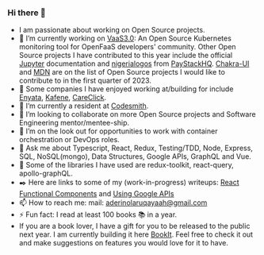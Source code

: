 ### Hi there 👋

- I am passionate about working on Open Source projects.
- 🔭 I’m currently working on [VaaS3.0](https://github.com/oslabs-beta/VaaS): An Open Source Kubernetes monitoring tool for OpenFaaS developers' community. Other Open Source projects I have contributed to this year include the official [Jupyter](https://github.com/jupyterhub/jupyterhub) documentation and [nigerialogos](https://github.com/PaystackHQ/nigerialogos) from [PayStackHQ](https://github.com/PaystackHQ). [Chakra-UI](https://github.com/chakra-ui/chakra-ui) and [MDN](https://github.com/mdn) are on the list of Open Source projects I would like to contribute to in the first quarter of 2023.
- :office: Some companies I have enjoyed working at/building for include [Enyata](https://www.enyata.com/), [Kafene](https://www.linkedin.com/company/kafene/), [CareClick](https://www.linkedin.com/company/careclick-technologies/). 
- 🌱 I’m currently a resident at [Codesmith](https://www.codesmith.io/).
- 👯 I’m looking to collaborate on more Open Source projects and Software Engineering mentor/mentee-ship.
- 🤔 I’m on the look out for opportunities to work with container orchestration or DevOps roles.
- 💬 Ask me about Typescript, React, Redux, Testing/TDD, Node, Express, SQL, NoSQL(mongo), Data Structures, Google APIs, GraphQL and Vue.
- :wrench: Some of the libraries I have used are redux-toolkit, react-query, apollo-graphQL.
- :black_nib: Here are links to some of my (work-in-progress) writeups: [React Functional Components](https://medium.com/@ruqayaah_aderinola/react-functional-components-hooks-f6b40a983583) and [Using Google APIs](https://medium.com/@ruqayaah_aderinola/using-google-api-google-calendar-api-as-a-case-study-cfb0b22654a1)
- 📫 How to reach me: mail: aderinolaruqayaah@gmail.com
- ⚡ Fun fact: I read at least 100 books :books: in a year.
- If you are a book lover, I have a gift for you to be released to the public next year. I am currently building it here [BookIt](https://github.com/ruqayaahh/BookIt). Feel free to check it out and make suggestions on features you would love for it to have. 
